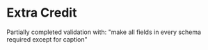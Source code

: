 # Extra Credit

Partially completed validation with:
"make all fields in every schema required except for caption"
